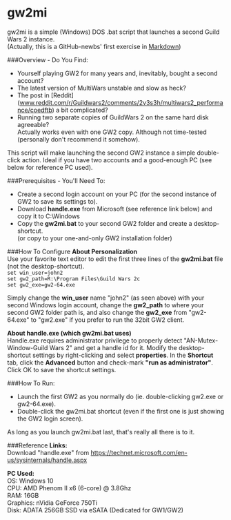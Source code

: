 # gw2mi
gw2mi is a simple (Windows) DOS .bat script that launches a second Guild Wars 2 instance.  
(Actually, this is a GitHub-newbs' first exercise in [Markdown](http://commonmark.org/help/))

###Overview - Do You Find:
* Yourself playing GW2 for many years and, inevitably, bought a second account?
* The latest version of MultiWars unstable and slow as heck?
* The post in [Reddit] (www.reddit.com/r/Guildwars2/comments/2v3s3h/multiwars2_performance/coedftb) a bit complicated?
* Running two separate copies of GuildWars 2 on the same hard disk agreeable?  
  Actually works even with one GW2 copy. Although not time-tested (personally don't recommend it somehow).

This script will make launching the second GW2 instance a simple double-click action. Ideal if you have two accounts and a good-enough PC (see below for reference PC used).

###Prerequisites - You'll Need To:
* Create a second login account on your PC (for the second instance of GW2 to save its settings to).
* Download **handle.exe** from Microsoft (see reference link below) and copy it to C:\Windows
* Copy the **gw2mi.bat** to your second GW2 folder and create a desktop-shortcut.  
  (or copy to your one-and-only GW2 installation folder)  

###How To Configure
**About Personalization**  
Use your favorite text editor to edit the first three lines of the **gw2mi.bat** file (not the desktop-shortcut).  
    `set win_user=john2`  
    `set gw2_path=R:\Program Files\Guild Wars 2c`  
    `set gw2_exe=gw2-64.exe`  
    
Simply change the **win_user** name "john2" (as seen above) with your second Windows login account, change the **gw2_path** to where your second GW2 folder path is, and also change the **gw2_exe** from "gw2-64.exe" to "gw2.exe" if you prefer to run the 32bit GW2 client.  

**About handle.exe (which gw2mi.bat uses)**  
Handle.exe requires administrator privilege to properly detect "AN-Mutex-Window-Guild Wars 2" and get a handle id for it. Modify the desktop-shortcut settings by right-clicking and select **properties**. In the **Shortcut** tab, click the **Advanced** button and check-mark **"run as administrator"**. Click OK to save the shortcut settings.

###How To Run:
* Launch the first GW2 as you normally do (ie. double-clicking gw2.exe or gw2-64.exe).
* Double-click the gw2mi.bat shortcut (even if the first one is just showing the GW2 login screen).

As long as you launch gw2mi.bat last, that's really all there is to it.

###Reference
**Links:**  
Download "handle.exe" from https://technet.microsoft.com/en-us/sysinternals/handle.aspx

**PC Used:**  
OS: Windows 10  
CPU: AMD Phenom II x6 (6-core) @ 3.8Ghz  
RAM: 16GB  
Graphics: nVidia GeForce 750Ti  
Disk: ADATA 256GB SSD via eSATA (Dedicated for GW1/GW2)
